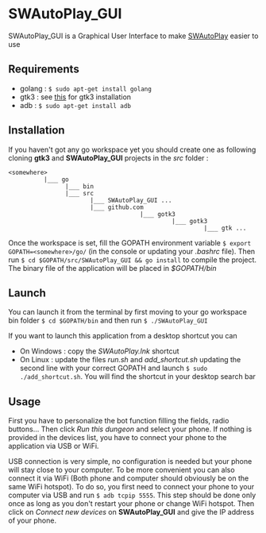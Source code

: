 # SWAutoPlay_GUI

SWAutoPlay_GUI is a Graphical User Interface to make [SWAutoPlay](https://github.com/JulienCHATEAU/SWAutoPlay) easier to use

## Requirements

- golang : `$ sudo apt-get install golang`
- gtk3   : see [this](https://github.com/gotk3/gotk3/wiki) for gtk3 installation
- adb    : `$ sudo apt-get install adb`

## Installation 

If you haven't got any go workspace yet you should create one as following cloning **gtk3** and **SWAutoPlay_GUI** projects in the *src* folder :
```
<somewhere>   
          |___ go   
                |___ bin   
                |___ src   
                       |___ SWAutoPlay_GUI ...   
                       |___ github.com   
                                     |___ gotk3   
                                              |___ gotk3   
                                                       |___ gtk ...   
```
Once the workspace is set, fill the GOPATH environment variable `$ export GOPATH=<somewhere>/go/` (in the console or updating your *.bashrc* file). Then run `$ cd $GOPATH/src/SWAutoPlay_GUI && go install` to compile the project. The binary file of the application will be placed in 
*$GOPATH/bin*

## Launch

You can launch it from the terminal by first moving to your go workspace bin folder `$ cd $GOPATH/bin` and then run `$ ./SWAutoPlay_GUI`

If you want to launch this application from a desktop shortcut you can
- On Windows : copy the *SWAutoPlay.lnk* shortcut
- On Linux : update the files *run.sh* and *add_shortcut.sh* updating the second line with your correct GOPATH and launch `$ sudo ./add_shortcut.sh`. You will find the shortcut in your desktop search bar

## Usage

First you have to personalize the bot function filling the fields, radio buttons... Then click *Run this dungeon* and select your phone. If nothing is provided in the devices list, you have to connect your phone to the application via USB or WiFi.   

USB connection is very simple, no configuration is needed but your phone will stay close to your computer. To be more convenient you can also connect it via WiFi (Both phone and computer should obviously be on the same WiFi hotspot). To do so, you first need to connect your phone to your computer via USB and run `$ adb tcpip 5555`. This step should be done only once as long as you don't restart your phone or change WiFi hotspot. Then click on *Connect new devices* on **SWAutoPlay_GUI** and give the IP address of your phone.